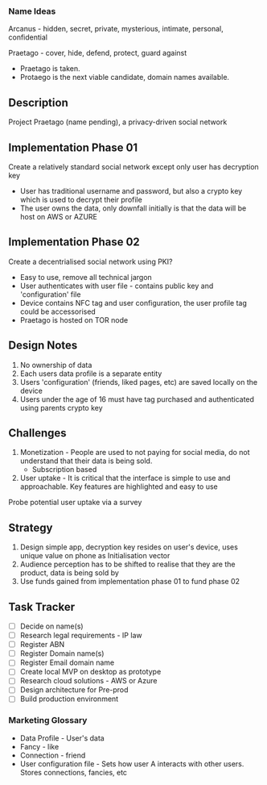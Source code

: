 ### Name Ideas

Arcanus - hidden, secret, private, mysterious, intimate, personal, confidential

Praetago - cover, hide, defend, protect, guard against

- Praetago is taken.
- Protaego is the next viable candidate, domain names available.

## Description

Project Praetago (name pending), a privacy-driven social network

## Implementation Phase 01

Create a relatively standard social network except only user has decryption key

- User has traditional username and password, but also a crypto key which is used to decrypt their profile
- The user owns the data, only downfall initially is that the data will be host on AWS or AZURE

## Implementation Phase 02

Create a decentrialised social network using PKI?

- Easy to use, remove all technical jargon
- User authenticates with user file - contains public key and 'configuration' file
- Device contains NFC tag and user configuration, the user profile tag could be accessorised
- Praetago is hosted on TOR node

## Design Notes

1. No ownership of data
2. Each users data profile is a separate entity
3. Users 'configuration' (friends, liked pages, etc) are saved locally on the device
4. Users under the age of 16 must have tag purchased and authenticated using parents crypto key

## Challenges

1. Monetization - People are used to not paying for social media, do not understand that their data is being sold.
    - Subscription based
2. User uptake - It is critical that the interface is simple to use and approachable. Key features are highlighted and easy to use

Probe potential user uptake via a survey

## Strategy

1. Design simple app, decryption key resides on user's device, uses unique value on phone as Initialisation vector
2. Audience perception has to be shifted to realise that they are the product, data is being sold by
3. Use funds gained from implementation phase 01 to fund phase 02

## Task Tracker

- [ ] Decide on name(s)
- [ ] Research legal requirements - IP law
- [ ] Register ABN
- [ ] Register Domain name(s)
- [ ] Register Email domain name
- [ ] Create local MVP on desktop as prototype
- [ ] Research cloud solutions - AWS or Azure
- [ ] Design architecture for Pre-prod
- [ ] Build production environment

### Marketing Glossary

- Data Profile - User's data
- Fancy - like
- Connection - friend
- User configuration file - Sets how user A interacts with other users. Stores connections, fancies, etc